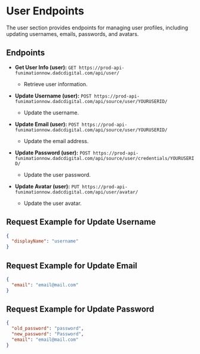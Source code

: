 # User Endpoints

The user section provides endpoints for managing user profiles, including updating usernames, emails, passwords, and avatars.

## Endpoints

- **Get User Info (user):** `GET https://prod-api-funimationnow.dadcdigital.com/api/user/`
  - Retrieve user information.

- **Update Username (user):** `POST https://prod-api-funimationnow.dadcdigital.com/api/source/user/YOURUSERID/`
  - Update the username.

- **Update Email (user):** `POST https://prod-api-funimationnow.dadcdigital.com/api/source/user/YOURUSERID/`
  - Update the email address.

- **Update Password (user):** `POST https://prod-api-funimationnow.dadcdigital.com/api/source/user/credentials/YOURUSERID/`
  - Update the user password.

- **Update Avatar (user):** `PUT https://prod-api-funimationnow.dadcdigital.com/api/user/avatar/`
  - Update the user avatar.

## Request Example for Update Username

```json
{
  "displayName": "username"
}
```
## Request Example for Update Email

```json
{
  "email": "email@mail.com"
}
```
## Request Example for Update Password

```json
{
  "old_password": "password",
  "new_password": "Password",
  "email": "email@mail.com"
}
```

